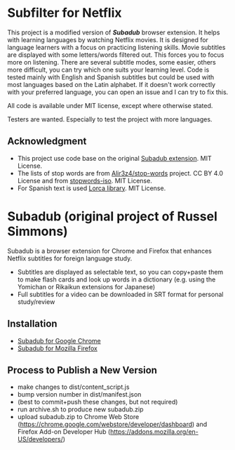 # Subfilter for Netflix

This project is a modified version of ***Subadub*** browser extension. 
It helps with learning languages by watching Netflix movies. It is designed for language learners with a focus on practicing listening skills. 
Movie subtitles are displayed with some letters/words filtered out. This forces you to focus more on listening.
There are several subtitle modes, some easier, others more difficult, you can try which one suits your learning level.
Code is tested mainly with English and Spanish subtitles but could be used with most languages based on the Latin alphabet.
If it doesn't work correctly with your preferred language, you can open an issue and I can try to fix this.

All code is available under MIT license, except where otherwise stated.

Testers are wanted. Especially to test the project with more languages.

## Acknowledgment
- This project use code base on the original [Subadub extension](https://github.com/rsimmons/subadub). MIT License.
- The lists of stop words are from [Alir3z4/stop-words](https://github.com/Alir3z4/stop-words) project. CC BY 4.0 License and from [stopwords-iso](https://github.com/stopwords-iso/stopwords-iso). MIT License.
- For Spanish text is used [Lorca library](https://github.com/dmarman/lorca). MIT License.

# Subadub (original project of Russel Simmons)

Subadub is a browser extension for Chrome and Firefox that enhances Netflix subtitles for foreign language study.

- Subtitles are displayed as selectable text, so you can copy+paste them to make flash cards and look up words in a dictionary (e.g. using the Yomichan or Rikaikun extensions for Japanese)
- Full subtitles for a video can be downloaded in SRT format for personal study/review

## Installation

- [Subadub for Google Chrome](https://chrome.google.com/webstore/detail/subadub/jamiekdimmhnnemaaimmdahnahfmfdfk)
- [Subadub for Mozilla Firefox](https://addons.mozilla.org/en-US/firefox/addon/subadub/)

## Process to Publish a New Version

- make changes to dist/content_script.js
- bump version number in dist/manifest.json
- (best to commit+push these changes, but not required)
- run archive.sh to produce new subadub.zip
- upload subadub.zip to Chrome Web Store (https://chrome.google.com/webstore/developer/dashboard) and Firefox Add-on Developer Hub (https://addons.mozilla.org/en-US/developers/)
